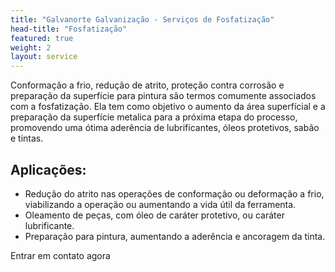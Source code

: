 ```yaml
---
title: "Galvanorte Galvanização - Serviços de Fosfatização"
head-title: "Fosfatização"
featured: true
weight: 2
layout: service
---
```


Conformação a frio, redução de atrito, proteção contra corrosão e preparação da superfície para pintura são termos comumente associados com a fosfatização. Ela tem como objetivo o aumento da área superfícial e a preparação da superfície metalica para a próxima etapa do processo, promovendo uma ótima aderência de lubrificantes, óleos protetivos, sabão e tintas.


## Aplicações: 
- Redução do atrito nas operações de conformação ou deformação a frio, viabilizando a operação ou aumentando a vida útil da ferramenta.
- Oleamento de peças, com óleo de caráter protetivo, ou caráter lubrificante.
- Preparação para pintura, aumentando a aderência e ancoragem da tinta.


<a href="/contato" class="button" style="text-decoration:none !important;">Entrar em contato agora</a>
